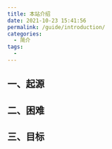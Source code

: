 ```yaml
---
title: 本站介绍
date: 2021-10-23 15:41:56
permalink: /guide/introduction/
categories:
  - 简介
tags:
  - 
---
```


## 一、起源

## 二、困难

## 三、目标